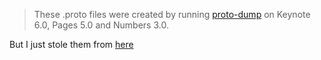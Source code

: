> These .proto files were created by running [proto-dump](https://github.com/obriensp/proto-dump) on Keynote 6.0, Pages 5.0 and Numbers 3.0.

But I just stole them from [here](https://github.com/obriensp/iWorkFileFormat/tree/master/iWorkFileInspector/iWorkFileInspector/Messages/Proto)